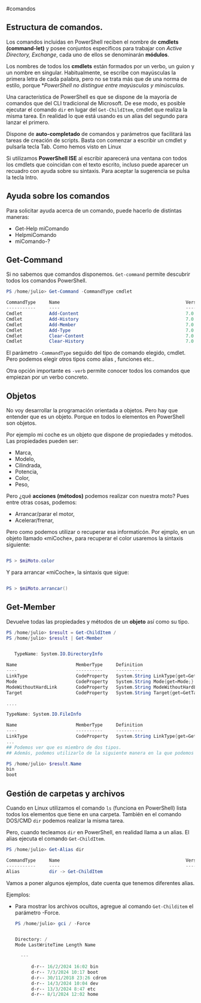#comandos

## Estructura de comandos\.

Los comandos incluidas en PowerShell reciben el nombre de **cmdlets (command-let)** y posee conjuntos específicos para trabajar con _Active Directory, Exchange_, cada uno de ellos se denominarán **módulos**.

Los nombres de todos los **cmdlets** están formados por un verbo, un guion y un nombre en singular. Habitualmente, se escribe con mayúsculas la primera letra de cada palabra, pero no se trata más que de una norma de estilo, porque \*_PowerShell no distingue entre mayúsculas y minúsculas._

Una característica de PowerShell es que se dispone de la mayoría de comandos que del CLI tradicional de Microsoft. De ese modo, es posible ejecutar el comando `dir` en lugar del `Get-ChildItem`, cmdlet que realiza la misma tarea. En realidad lo que está usando es un alias del segundo para lanzar el primero.

Dispone de **auto-completado** de comandos y parámetros que facilitará las tareas de creación de scripts. Basta con comenzar a escribir un cmdlet y pulsarla tecla Tab. Como hemos visto en Linux

Si utilizamos **PowerShell ISE** al escribir aparecerá una ventana con todos los cmdlets que coincidan con el texto escrito, incluso puede aparecer un recuadro con ayuda sobre su sintaxis. Para aceptar la sugerencia se pulsa la tecla Intro.

## Ayuda sobre los comandos

Para solicitar ayuda acerca de un comando, puede hacerlo de distintas maneras:

- Get-Help miComando
- HelpmiComando
- miComando-?

## Get-Command

Si no sabemos que comandos disponemos. `Get-command` permite descubrir todos los comandos PowerShell.

```PowerShell title=""
PS /home/julio> Get-Command -CommandType cmdlet 

CommandType     Name                                               Version    Source
-----------     ----                                               -------    ------
Cmdlet          Add-Content                                        7.0.0.0    Microsoft.PowerShell.Management
Cmdlet          Add-History                                        7.0.3.0    Microsoft.PowerShell.Core
Cmdlet          Add-Member                                         7.0.0.0    Microsoft.PowerShell.Utility
Cmdlet          Add-Type                                           7.0.0.0    Microsoft.PowerShell.Utility
Cmdlet          Clear-Content                                      7.0.0.0    Microsoft.PowerShell.Management
Cmdlet          Clear-History                                      7.0.3.0    Microsoft.PowerShell.Core

```

El parámetro `-CommandType` seguido del tipo de comando elegido, cmdlet. Pero podemos elegir otros tipos como alias , funciones etc..

Otra opción importante es `-verb` permite conocer todos los comandos que empiezan por un verbo concreto.

## Objetos

No voy desarrollar la programación orientada a objetos. Pero hay que entender que es un objeto. Porque en todos lo elementos en PowerShell son objetos.

Por ejemplo mi coche es un objeto que dispone de propiedades y métodos. Las propiedades pueden ser:

- Marca,
- Modelo,
- Cilindrada,
- Potencia,
- Color,
- Peso,

Pero ¿qué **acciones (métodos)** podemos realizar con nuestra moto?
Pues entre otras cosas, podemos:

- Arrancar/parar el motor,
- Acelerar/frenar,

Pero como podemos utilizar o recuperar esa informaticón. Por ejmplo, en un objeto llamado «miCoche», para recuperar el color usaremos la sintaxis siguiente:

```PowerShell title=""

PS > $miMoto.color
```

Y para arrancar «miCoche», la sintaxis que sigue:

```PowerShell title=""

PS > $miMoto.arrancar()
```

## Get-Member

Devuelve todas las propiedades y métodos de un **objeto** así como su tipo.

```PowerShell title="Obtención de tipo "
PS /home/julio> $result = Get-ChildItem /
PS /home/julio> $result | Get-Member


   TypeName: System.IO.DirectoryInfo

Name                      MemberType     Definition
----                      ----------     ----------
LinkType                  CodeProperty   System.String LinkType{get=GetLinkType;}
Mode                      CodeProperty   System.String Mode{get=Mode;}
ModeWithoutHardLink       CodeProperty   System.String ModeWithoutHardLink{get=ModeWithoutHardLink;}
Target                    CodeProperty   System.String Target{get=GetTarget;}

....

TypeName: System.IO.FileInfo

Name                      MemberType     Definition
----                      ----------     ----------
LinkType                  CodeProperty   System.String LinkType{get=GetLinkType;}
...
## Podemos ver que es miembro de dos tipos.
## Además, podemos utilizarlo de la siguiente manera en la que podemos sacar los nombres.

PS /home/julio> $result.Name
bin
boot

```

## Gestión de carpetas y archivos

Cuando en Linux utilizamos el comando `ls` (funciona en PowerShell) lista todos los elementos que tiene en una carpeta. También en el comando DOS/CMD `dir` podemos realizar la misma tarea.

Pero, cuando tecleamos `dir` en PowerShell, en realidad llama a un alias. El alias ejecuta el comando `Get-ChildItem`.

```PowerShell title=""
PS /home/julio> Get-Alias dir 

CommandType     Name                                               Version    Source
-----------     ----                                               -------    ------
Alias           dir -> Get-ChildItem

```

Vamos a poner algunos ejemplos, date cuenta que tenemos diferentes alias.

Ejemplos:

- Para mostrar los archivos ocultos, agregue al comando `Get-Childitem` el parámetro -Force.

  ```PowerShell title=""
  PS /home/julio> gci / -Force


  Directory: /
  Mode LastWriteTime Length Name

    ---

        d-r-- 16/2/2024 16:02 bin
        d-r-- 7/3/2024 10:17 boot
        d-r-- 30/11/2018 23:26 cdrom
        d-r-- 14/3/2024 10:04 dev
        d-r-- 13/3/2024 8:47 etc
        d-r-- 8/1/2024 12:02 home
  ```

```

```
